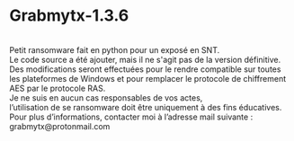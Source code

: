 # Grabmytx-1.3.6
<br>
Petit ransomware fait en python pour un exposé en SNT. <br>
Le code source a été ajouter, mais il ne s'agit pas de la version définitive. <br>
Des modifications seront effectuées pour le rendre compatible sur toutes les plateformes de Windows et pour remplacer le protocole de chiffrement AES par le protocole RAS. <br>
Je ne suis en aucun cas responsables de vos actes, <br> l’utilisation de se ransomware doit être uniquement à des fins éducatives. <br>
Pour plus d’informations, contacter moi à l’adresse mail suivante : grabmytx@protonmail.com <br>
